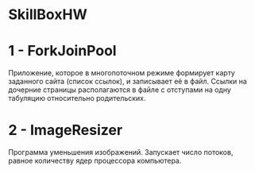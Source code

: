 # SkillBoxHW

# 1 - ForkJoinPool
Приложение, которое в многопоточном режиме формирует карту заданного сайта (список ссылок), и записывает её в файл.
Ссылки на дочерние страницы располагаются в файле с отступами на одну табуляцию относительно родительских.

# 2 - ImageResizer
Программа уменьшения изображений. Запускает число потоков, равное количеству ядер процессора компьютера.
